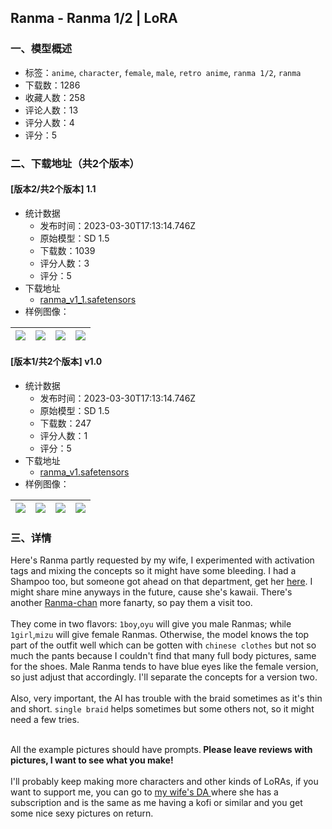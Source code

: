 ## Ranma - Ranma 1/2 | LoRA
### 一、模型概述

- 标签：`anime`, `character`, `female`, `male`, `retro anime`, `ranma 1/2`, `ranma`
- 下载数：1286
- 收藏人数：258
- 评论人数：13
- 评分人数：4
- 评分：5

### 二、下载地址（共2个版本）

#### [版本2/共2个版本] 1.1

- 统计数据
  - 发布时间：2023-03-30T17:13:14.746Z
  - 原始模型：SD 1.5
  - 下载数：1039
  - 评分人数：3
  - 评分：5
- 下载地址
  - [ranma_v1_1.safetensors](https://civitai.com/api/download/models/31439)
- 样例图像：

| <img src="https://image.civitai.com/xG1nkqKTMzGDvpLrqFT7WA/1c9aedba-ac2d-4e0c-574a-3ec1113a8400/width=450/357628.jpeg" /> | <img src="https://image.civitai.com/xG1nkqKTMzGDvpLrqFT7WA/2a6702be-14ee-49a9-ed10-8d8a2e839600/width=450/357627.jpeg" /> | <img src="https://image.civitai.com/xG1nkqKTMzGDvpLrqFT7WA/40ab82c3-91f5-46fe-4c46-eb173440cd00/width=450/357626.jpeg" /> | <img src="https://image.civitai.com/xG1nkqKTMzGDvpLrqFT7WA/ff7b9a54-ba2d-4dfd-28c3-0b6008a7ef00/width=450/357625.jpeg" /> |
| ---- | ---- | ---- | ---- |

#### [版本1/共2个版本] v1.0

- 统计数据
  - 发布时间：2023-03-30T17:13:14.746Z
  - 原始模型：SD 1.5
  - 下载数：247
  - 评分人数：1
  - 评分：5
- 下载地址
  - [ranma_v1.safetensors](https://civitai.com/api/download/models/31312)
- 样例图像：

| <img src="https://image.civitai.com/xG1nkqKTMzGDvpLrqFT7WA/511420bf-425a-4e66-6c01-1ef776141e00/width=450/356265.jpeg" /> | <img src="https://image.civitai.com/xG1nkqKTMzGDvpLrqFT7WA/0fc4570a-2e7c-456b-79e0-58838d6b7300/width=450/356273.jpeg" /> | <img src="https://image.civitai.com/xG1nkqKTMzGDvpLrqFT7WA/32601e6c-6bb6-4f33-59c8-51cc7c229600/width=450/356272.jpeg" /> | <img src="https://image.civitai.com/xG1nkqKTMzGDvpLrqFT7WA/80d450c1-814c-4668-3cc0-d7b9ef752400/width=450/356271.jpeg" /> |
| ---- | ---- | ---- | ---- |


### 三、详情
<p>Here's Ranma partly requested by my wife, I experimented with activation tags and mixing the concepts so it might have some bleeding. I had a Shampoo too, but someone got ahead on that department, get her <a target="_blank" rel="ugc" href="https://civitai.com/models/25873/shampoo-ranma-12">here</a>. I might share mine anyways in the future, cause she's kawaii. There's another <a target="_blank" rel="ugc" href="https://civitai.com/models/26778/ranma-chanfanart-ranma-12">Ranma-chan</a> more fanarty, so pay them a visit too.<br /><br />They come in two flavors: <code>1boy</code>,<code>oyu</code> will give you male Ranmas; while <code>1girl</code>,<code>mizu</code> will give female Ranmas. Otherwise, the model knows the top part of the outfit well which can be gotten with <code>chinese clothes</code> but not so much the pants because I couldn't find that many full body pictures, same for the shoes. Male Ranma tends to have blue eyes like the female version, so just adjust that accordingly. I'll separate the concepts for a version two.<br /><br />Also, very important, the AI has trouble with the braid sometimes as it's thin and short. <code>single braid</code> helps sometimes but some others not, so it might need a few tries.</p><p><br />All the example pictures should have prompts.<strong> Please leave reviews with pictures, I want to see what you make!<br /></strong><br />I'll probably keep making more characters and other kinds of LoRAs, if you want to support me, you can go to <a target="_blank" rel="ugc" href="https://www.deviantart.com/paintingpandaart ">my wife's DA </a>where she has a subscription and is the same as me having a kofi or similar and you get some nice sexy pictures on return.</p>